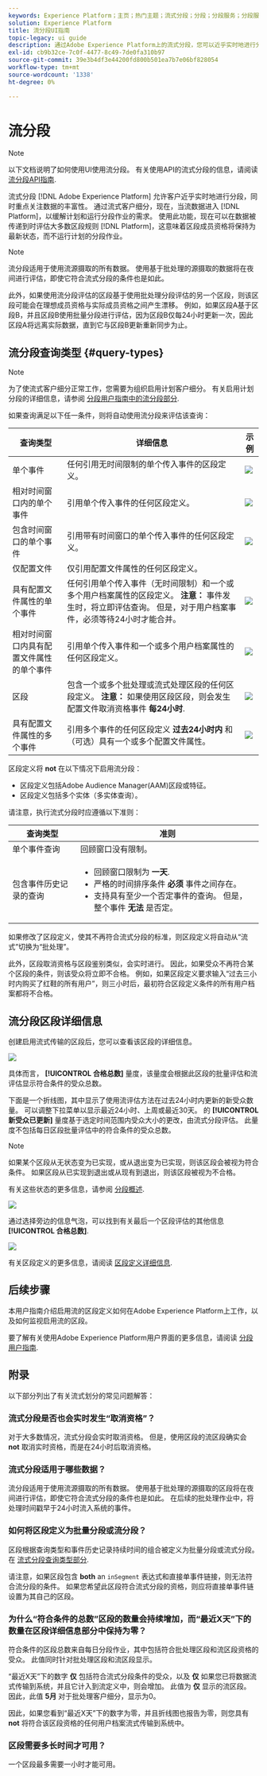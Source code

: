 ```yaml
---
keywords: Experience Platform；主页；热门主题；流式分段；分段；分段服务；分段服务；用户界面指南；
solution: Experience Platform
title: 流分段UI指南
topic-legacy: ui guide
description: 通过Adobe Experience Platform上的流式分段，您可以近乎实时地进行分段，同时重点关注数据的丰富性。 使用流式分段，区段鉴别现在会在数据登陆平台时进行，从而缓解了计划和运行分段作业的需求。 借助此功能，大多数区段规则现在都可以在数据传递到平台时进行评估，这意味着区段成员资格将保持为最新状态，而无需运行计划的分段作业。
exl-id: cb9b32ce-7c0f-4477-8c49-7de0fa310b97
source-git-commit: 39e3b4df3e44200fd800b501ea7b7e06bf828054
workflow-type: tm+mt
source-wordcount: '1338'
ht-degree: 0%

---
```


# 流分段

>[!NOTE]
>
>以下文档说明了如何使用UI使用流分段。 有关使用API的流式分段的信息，请阅读 [流分段API指南](../api/streaming-segmentation.md).

流式分段 [!DNL Adobe Experience Platform] 允许客户近乎实时地进行分段，同时重点关注数据的丰富性。 通过流式客户细分，现在，当流数据进入 [!DNL Platform]，以缓解计划和运行分段作业的需求。 使用此功能，现在可以在数据被传递到时评估大多数区段规则 [!DNL Platform]，这意味着区段成员资格将保持为最新状态，而不运行计划的分段作业。

>[!NOTE]
>
>流分段适用于使用流源摄取的所有数据。 使用基于批处理的源摄取的数据将在夜间进行评估，即使它符合流式分段的条件也是如此。
>
>此外，如果使用流分段评估的区段基于使用批处理分段评估的另一个区段，则该区段可能会在理想成员资格与实际成员资格之间产生漂移。 例如，如果区段A基于区段B，并且区段B使用批量分段进行评估，因为区段B仅每24小时更新一次，因此区段A将远离实际数据，直到它与区段B更新重新同步为止。

## 流分段查询类型 {#query-types}

>[!NOTE]
>
>为了使流式客户细分正常工作，您需要为组织启用计划客户细分。 有关启用计划分段的详细信息，请参阅 [分段用户指南中的流分段部分](./overview.md#scheduled-segmentation).

如果查询满足以下任一条件，则将自动使用流分段来评估该查询：

| 查询类型 | 详细信息 | 示例 |
| ---------- | ------- | ------- |
| 单个事件 | 任何引用无时间限制的单个传入事件的区段定义。 | ![](../images/ui/streaming-segmentation/incoming-hit.png) |
| 相对时间窗口内的单个事件 | 引用单个传入事件的任何区段定义。 | ![](../images/ui/streaming-segmentation/relative-hit-success.png) |
| 包含时间窗口的单个事件 | 引用带有时间窗口的单个传入事件的任何区段定义。 | ![](../images/ui/streaming-segmentation/historic-time-window.png) |
| 仅配置文件 | 仅引用配置文件属性的任何区段定义。 |  |
| 具有配置文件属性的单个事件 | 任何引用单个传入事件（无时间限制）和一个或多个用户档案属性的区段定义。 **注意：** 事件发生时，将立即评估查询。 但是，对于用户档案事件，必须等待24小时才能合并。 | ![](../images/ui/streaming-segmentation/profile-hit.png) |
| 相对时间窗口内具有配置文件属性的单个事件 | 引用单个传入事件和一个或多个用户档案属性的任何区段定义。 | ![](../images/ui/streaming-segmentation/profile-relative-success.png) |
| 区段 | 包含一个或多个批处理或流式处理区段的任何区段定义。 **注意：** 如果使用区段区段，则会发生配置文件取消资格事件 **每24小时**. | ![](../images/ui/streaming-segmentation/two-batches.png) |
| 具有配置文件属性的多个事件 | 引用多个事件的任何区段定义 **过去24小时内** 和（可选）具有一个或多个配置文件属性。 | ![](../images/ui/streaming-segmentation/event-history-success.png) |

区段定义将 **not** 在以下情况下启用流分段：

- 区段定义包括Adobe Audience Manager(AAM)区段或特征。
- 区段定义包括多个实体（多实体查询）。

请注意，执行流式分段时应遵循以下准则：

| 查询类型 | 准则 |
| ---------- | -------- |
| 单个事件查询 | 回顾窗口没有限制。 |
| 包含事件历史记录的查询 | <ul><li>回顾窗口限制为 **一天**.</li><li>严格的时间排序条件 **必须** 事件之间存在。</li><li>支持具有至少一个否定事件的查询。 但是，整个事件 **无法** 是否定。</li></ul> |

如果修改了区段定义，使其不再符合流式分段的标准，则区段定义将自动从“流式”切换为“批处理”。

此外，区段取消资格与区段鉴别类似，会实时进行。 因此，如果受众不再符合某个区段的条件，则该受众将立即不合格。 例如，如果区段定义要求输入“过去三小时内购买了红鞋的所有用户”，则三小时后，最初符合区段定义条件的所有用户档案都将不合格。

## 流分段区段详细信息

创建启用流式传输的区段后，您可以查看该区段的详细信息。

![](../images/ui/streaming-segmentation/monitoring-streaming-segment.png)

具体而言， **[!UICONTROL 合格总数]** 量度，该量度会根据此区段的批量评估和流评估显示符合条件的受众总数。

下面是一个折线图，其中显示了使用流评估方法在过去24小时内更新的新受众数量。 可以调整下拉菜单以显示最近24小时、上周或最近30天。 的 **[!UICONTROL 新受众已更新]** 量度基于选定时间范围内受众大小的更改，由流式分段评估。 此量度不包括每日区段批量评估中的符合条件的受众总数。

>[!NOTE]
>
>如果某个区段从无状态变为已实现，或从退出变为已实现，则该区段会被视为符合条件。 如果区段从已实现到退出或从现有到退出，则该区段被视为不合格。
>
>有关这些状态的更多信息，请参阅 [分段概述](./overview.md#browse).

![](../images/ui/streaming-segmentation/monitoring-streaming-segment-graph.png)

通过选择旁边的信息气泡，可以找到有关最后一个区段评估的其他信息 **[!UICONTROL 合格总数]**.

![](../images/ui/streaming-segmentation/info-bubble.png)

有关区段定义的更多信息，请阅读 [区段定义详细信息](#segment-details).

## 后续步骤

本用户指南介绍启用流的区段定义如何在Adobe Experience Platform上工作，以及如何监视启用流的区段。

要了解有关使用Adobe Experience Platform用户界面的更多信息，请阅读 [分段用户指南](./overview.md).

## 附录

以下部分列出了有关流式划分的常见问题解答：

### 流式分段是否也会实时发生“取消资格”？

对于大多数情况，流式分段会实时取消资格。 但是，使用区段的流区段确实会 **not** 取消实时资格，而是在24小时后取消资格。

### 流式分段适用于哪些数据？

流分段适用于使用流源摄取的所有数据。 使用基于批处理的源摄取的区段将在夜间进行评估，即使它符合流式分段的条件也是如此。 在后续的批处理作业中，将处理时间戳早于24小时流入系统的事件。

### 如何将区段定义为批量分段或流分段？

区段根据查询类型和事件历史记录持续时间的组合被定义为批量分段或流式分段。 在 [流式分段查询类型部分](#query-types).

请注意，如果区段包含 **both** an `inSegment` 表达式和直接单事件链接，则无法符合流分段的条件。 如果您希望此区段符合流式分段的资格，则应将直接单事件链设置为其自己的区段。

### 为什么“符合条件的总数”区段的数量会持续增加，而“最近X天”下的数量在区段详细信息部分中保持为零？

符合条件的区段总数来自每日分段作业，其中包括符合批处理区段和流区段资格的受众。 此值同时针对批处理区段和流区段显示。

“最近X天”下的数字 **仅** 包括符合流式分段条件的受众，以及 **仅** 如果您已将数据流式传输到系统，并且它计入到流定义中，则会增加。 此值为 **仅** 显示的流区段。 因此，此值 **5月** 对于批处理客户细分，显示为0。

因此，如果您看到“最近X天”下的数字为零，并且折线图也报告为零，则您具有 **not** 将符合该区段资格的任何用户档案流式传输到系统中。

### 区段需要多长时间才可用？

一个区段最多需要一小时才能可用。